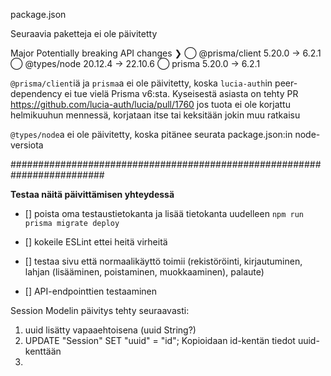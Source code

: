 package.json

Seuraavia paketteja ei ole päivitetty

Major Potentially breaking API changes
❯ ◯ @prisma/client 5.20.0 → 6.2.1
◯ @types/node 20.12.4 → 22.10.6
◯ prisma 5.20.0 → 6.2.1

`@prisma/client`iä ja `prisma`a ei ole päivitetty, koska `lucia-auth`in peer-dependency ei tue vielä Prisma v6:sta. Kyseisestä asiasta on tehty PR https://github.com/lucia-auth/lucia/pull/1760 jos tuota ei ole korjattu helmikuuhun mennessä, korjataan itse tai keksitään jokin muu ratkaisu

`@types/node`a ei ole päivitetty, koska pitänee seurata package.json:in node-versiota

#########################################################################

**Testaa näitä päivittämisen yhteydessä**

- [] poista oma testaustietokanta ja lisää tietokanta uudelleen `npm run prisma migrate deploy`

- [] kokeile ESLint ettei heitä virheitä

- [] testaa sivu että normaalikäyttö toimii (rekistöröinti, kirjautuminen, lahjan (lisääminen, poistaminen, muokkaaminen), palaute)

- [] API-endpointtien testaaminen

Session Modelin päivitys tehty seuraavasti:

1. uuid lisätty vapaaehtoisena (uuid String?)
2. UPDATE "Session" SET "uuid" = "id"; Kopioidaan id-kentän tiedot uuid-kenttään
3.
